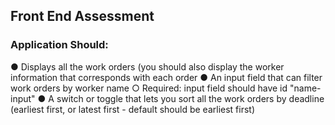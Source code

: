 ## Front End Assessment

### Application Should:

● Displays all the work orders (you should also display the worker information that
corresponds with each order
● An input field that can filter work orders by worker name
○ Required: input field should have id "name-input"
● A switch or toggle that lets you sort all the work orders by deadline (earliest first,
or latest first - default should be earliest first)